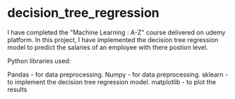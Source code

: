 # decision_tree_regression


I have completed the "Machine Learning : A-Z" course delivered on udemy platform. In this project, I have implemented the decision tree regression model to predict the salaries of an employee with there postion level.

Python libraries used:

Pandas - for data preprocessing.
Numpy - for data preprocessing.
sklearn - to implement the decision tree regression model.
matplotlib - to plot the results

